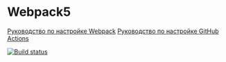# Webpack5

[Руководство по настройке Webpack](https://webpack.js.org/guides/)
[Руководство по настройке GitHub Actions](https://docs.github.com/en/actions/quickstart)

[![Build status](https://ci.appveyor.com/api/projects/status/001mwvi8ty21qcfu?svg=true)](https://ci.appveyor.com/project/OlyaVirchenko/ahj-code-env)
